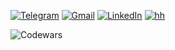[![Telegram](https://img.shields.io/badge/Telegram-2CA5E0?style=for-the-badge)](https://t.me/kvrdv)
[![Gmail](https://img.shields.io/badge/Gmail-D14836?style=for-the-badge)](mailto:s.kovardaev@gmail.com)
[![LinkedIn](https://img.shields.io/badge/LinkedIn-0077B5?style=for-the-badge&logo=linkedin&logoColor=white)](https://www.linkedin.com/in/skovardaev/)
[![hh](https://img.shields.io/badge/hh-e1011c?style=for-the-badge&logo=linkedin&logoColor=white)](https://hh.ru/applicant/resumes/view?resume=437df4cfff0e9a972f0039ed1f69346d574f74)

![Codewars](https://www.codewars.com/users/kvrdv/badges/large)
